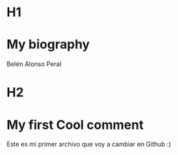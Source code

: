 # H1 

# My biography


Belén Alonso Peral

# H2

# My first Cool comment


Este es mi primer archivo que voy a cambiar en Github :)